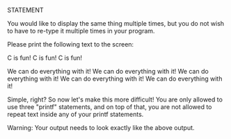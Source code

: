STATEMENT

You would like to display the same thing multiple times, but you do not wish to have to re-type it multiple times in your program.

Please print the following text to the screen:

C is fun!
C is fun!
C is fun!

We can do everything with it!
We can do everything with it!
We can do everything with it!
We can do everything with it!
We can do everything with it!

Simple, right? So now let's make this more difficult! You are only allowed to use three "printf" statements, and on top of that, you are not allowed to repeat text inside any of your printf statements.

Warning: Your output needs to look exactly like the above output.